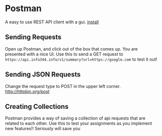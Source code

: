 # Postman
A easy to use REST API client with a gui.
[install](https://www.getpostman.com/apps)
## Sending Requests
Open up Postman, and click out of the box that comes up. You are presented with a nice UI. Use this to send a GET request to `https://api.info344.info/v1/summary?url=https://google.com` to test it out!

## Sending JSON Requests
Change the request type to POST in the upper left corner. 
http://httpbin.org/post

## Creating Collections
Postman provides a way of saving a collection of api requests that are related to each other. Use this to test your assignments as you implement new features!! Seriously will save you
